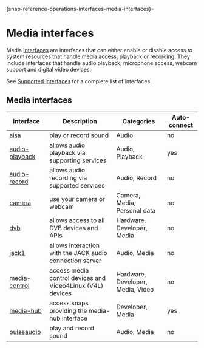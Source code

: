 (snap-reference-operations-interfaces-media-interfaces)=
# Media interfaces

Media [Interfaces](/snap-explanation/interfaces/all-about-interfaces) are interfaces that can either enable or disable access to system resources that handle media access, playback or recording. They include interfaces that handle audio playback, microphone access, webcam support and digital video devices.

See [Supported interfaces](/snap-reference/operations/interfaces/index) for a complete list of interfaces.

## Media interfaces

| Interface | Description | Categories | Auto-connect |
|---|----|---|---|
| [alsa](/) | play or record sound | Audio | no |
| [audio-playback](/) | allows audio playback via supporting services | Audio, Playback | yes |
| [audio-record](/) | allows audio recording via supported services | Audio, Record | no |
| [camera](/) | use your camera or webcam | Camera, Media, Personal data | no |
| [dvb](/) | allows access to all DVB devices and APIs | Hardware, Developer, Media | no |
| [jack1](/) | allows interaction with the JACK audio connection server | Audio, Media | no |
| [media-control](/t/the-media-control-interface/26504/) | access media control devices and Video4Linux (V4L) devices | Hardware, Developer, Media, Video | no |
| [media-hub](/) | access snaps providing the media-hub interface | Developer, Media | yes |
| [pulseaudio](/) | play and record sound | Audio, Media | no |

